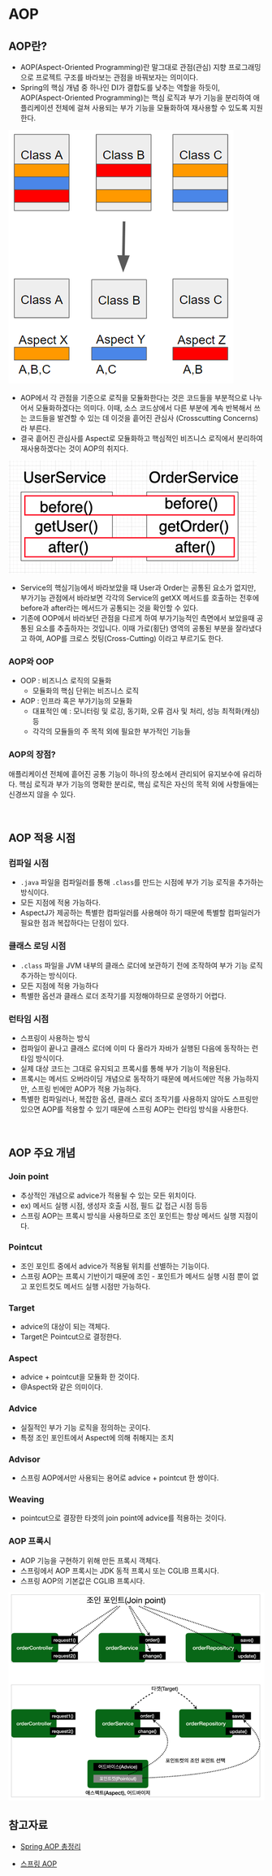 # AOP

## AOP란?

- AOP(Aspect-Oriented Programming)란 말그대로 관점(관심) 지향 프로그래밍으로 프로젝트 구조를 바라보는 관점을 바꿔보자는 의미이다.
- Spring의 핵심 개념 중 하나인 DI가 결합도를 낮추는 역할을 하듯이, AOP(Aspect-Oriented Programming)는 핵심 로직과 부가 기능을 분리하여 애플리케이션 전체에 걸쳐 사용되는 부가 기능을 모듈화하여 재사용할 수 있도록 지원한다.

<img src="img/aop1.png">

- AOP에서 각 관점을 기준으로 로직을 모듈화한다는 것은 코드들을 부분적으로 나누어서 모듈화하겠다는 의미다. 이때, 소스 코드상에서 다른 부분에 계속 반복해서 쓰는 코드들을 발견할 수 있는 데 이것을 흩어진 관심사 (Crosscutting Concerns)라 부른다.
- 결국 흩어진 관심사를 Aspect로 모듈화하고 핵심적인 비즈니스 로직에서 분리하여 재사용하겠다는 것이 AOP의 취지다.

<img src="img/aop2.png">

- Service의 핵심기능에서 바라보았을 때 User과 Order는 공통된 요소가 없지만, 부가기능 관점에서 바라보면 각각의 Service의 getXX 메서드를 호출하는 전후에 before과 after라는 메서드가 공통되는 것을 확인할 수 있다.
- 기존에 OOP에서 바라보던 관점을 다르게 하여 부가기능적인 측면에서 보았을때 공통된 요소를 추출하자는 것입니다. 이때 가로(횡단) 영역의 공통된 부분을 잘라냈다고 하여, AOP를 크로스 컷팅(Cross-Cutting) 이라고 부르기도 한다.

### AOP와 OOP

- OOP : 비즈니스 로직의 모듈화
  - 모듈화의 핵심 단위는 비즈니스 로직
- AOP : 인프라 혹은 부가기능의 모듈화
  - 대표적인 예 : 모니터링 및 로깅, 동기화, 오류 검사 및 처리, 성능 최적화(캐싱) 등
  - 각각의 모듈들의 주 목적 외에 필요한 부가적인 기능들

### AOP의 장점?

애플리케이션 전체에 흩어진 공통 기능이 하나의 장소에서 관리되어 유지보수에 유리하다.
핵심 로직과 부가 기능의 명확한 분리로, 핵심 로직은 자신의 목적 외에 사항들에는 신경쓰지 않을 수 있다.

<br/>

## AOP 적용 시점

### 컴파일 시점

- `.java` 파일을 컴파일러를 통해 `.class`를 만드는 시점에 부가 기능 로직을 추가하는 방식이다.
- 모든 지점에 적용 가능하다.
- AspectJ가 제공하는 특별한 컴파일러를 사용해야 하기 때문에 특별할 컴파일러가 필요한 점과 복잡하다는 단점이 있다.

### 클래스 로딩 시점

- `.class` 파일을 JVM 내부의 클래스 로더에 보관하기 전에 조작하여 부가 기능 로직 추가하는 방식이다.
- 모든 지점에 적용 가능하다
- 특별한 옵션과 클래스 로더 조작기를 지정해야하므로 운영하기 어렵다.

### 런타임 시점

- 스프링이 사용하는 방식
- 컴파일이 끝나고 클래스 로더에 이미 다 올라가 자바가 실행된 다음에 동작하는 런타임 방식이다.
- 실제 대상 코드는 그대로 유지되고 프록시를 통해 부가 기능이 적용된다.
- 프록시는 메서드 오버라이딩 개념으로 동작하기 때문에 메서드에만 적용 가능하지만, 스프링 빈에만 AOP가 적용 가능하다.
- 특별한 컴파일러나, 복잡한 옵션, 클래스 로더 조작기를 사용하지 않아도 스프링만 있으면 AOP를 적용할 수 있기 때문에 스프링 AOP는 런타임 방식을 사용한다.

<br/>

## AOP 주요 개념

### Join point

- 추상적인 개념으로 advice가 적용될 수 있는 모든 위치이다.
- ex) 메서드 실행 시점, 생성자 호출 시점, 필드 값 접근 시점 등등
- 스프링 AOP는 프록시 방식을 사용하므로 조인 포인트는 항상 메서드 실행 지점이다.

### Pointcut

- 조인 포인트 중에서 advice가 적용될 위치를 선별하는 기능이다.
- 스프링 AOP는 프록시 기반이기 때문에 조인 - 포인트가 메서드 실행 시점 뿐이 없고 포인트컷도 메서드 실행 시점만 가능하다.

### Target

- advice의 대상이 되는 객체다.
- Target은 Pointcut으로 결정한다.

### Aspect

- advice + pointcut을 모듈화 한 것이다.
- @Aspect와 같은 의미이다.

### Advice

- 실질적인 부가 기능 로직을 정의하는 곳이다.
- 특정 조인 포인트에서 Aspect에 의해 취해지는 조치

### Advisor

- 스프링 AOP에서만 사용되는 용어로 advice + pointcut 한 쌍이다.

### Weaving

- pointcut으로 결장한 타겟의 join point에 advice를 적용하는 것이다.

### AOP 프록시

- AOP 기능을 구현하기 위해 만든 프록시 객체다.
- 스프링에서 AOP 프록시는 JDK 동적 프록시 또는 CGLIB 프록시다.
- 스프링 AOP의 기본값은 CGLIB 프록시다.

<img src="img/aop3.png">

<br/>

## 참고자료

- [Spring AOP 총정리](https://velog.io/@backtony/Spring-AOP-%EC%B4%9D%EC%A0%95%EB%A6%AC)

- [스프링 AOP](https://engkimbs.tistory.com/746)
